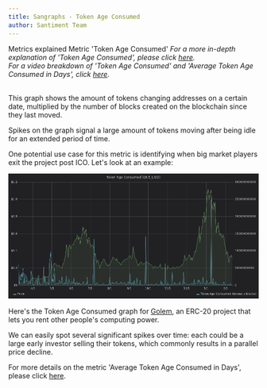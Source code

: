 ```yaml
---
title: Sangraphs - Token Age Consumed
author: Santiment Team
---
```


Metrics explained
Metric \'Token Age Consumed\'
*For a more in-depth explanation of \'Token Age Consumed\', please
click*
[*here*](https://community.santiment.net/t/token-age-consumed/27)*.\
For a video breakdown of \'Token Age Consumed\' and \'Average Token Age
Consumed in Days\', click*
[*here*](https://drive.google.com/file/d/1Hhg7kYyqxpGfQ_OJqgZfFxzIVN3m4MKQ/view?usp=sharing)*.*

\
This graph shows the amount of tokens changing addresses on a certain
date, multiplied by the number of blocks created on the blockchain since
they last moved.

Spikes on the graph signal a large amount of tokens moving after being
idle for an extended period of time.

One potential use case for this metric is identifying when big market
players exit the project post ICO. Let's look at an example:

![](8.png)

Here's the Token Age Consumed graph for [Golem](https://golem.network/),
an ERC-20 project that lets you rent other people's computing power.

We can easily spot several significant spikes over time: each could be a
large early investor selling their tokens, which commonly results in a
parallel price decline.

For more details on the metric \'Average Token Age Consumed in Days\',
please click
[here](/intercom-articles/metrics-explained/sangraphs/metric-average-token-age-consumed-in-days).
